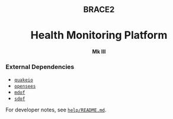 <div align="center">
<h2>BRACE2</h2>
<h1>Health Monitoring Platform</h1>
<h4>Mk III</h4>
</div>

### External Dependencies

- [`quakeio`](https://pypi.org/project/quakeio)
- [`opensees`](https://pypi.org/project/opensees)
- [`mdof`](https://pypi.org/project/mdof)
- [`sdof`](https://pypi.org/project/sdof)

For developer notes, see [`help/README.md`](help/README.md).
